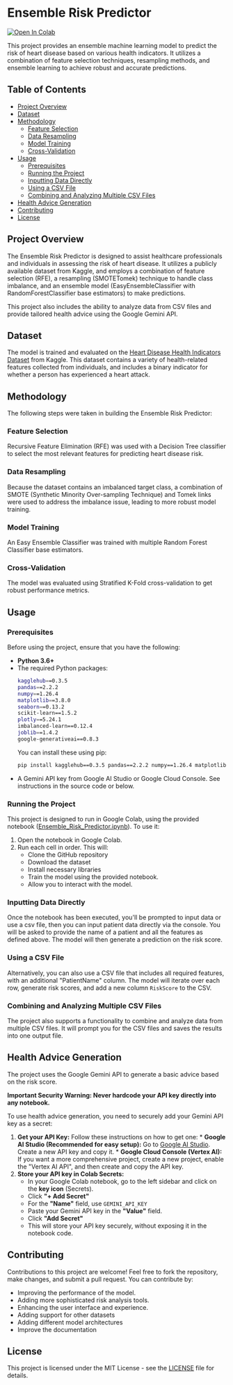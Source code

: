 # Ensemble Risk Predictor
[![Open In Colab](https://colab.research.google.com/assets/colab-badge.svg)](https://colab.research.google.com/github/huseyincavusbi/Ensemble_Risk_Predictor/blob/main/Ensemble_Risk_Predictor.ipynb)

This project provides an ensemble machine learning model to predict the risk of heart disease based on various health indicators. It utilizes a combination of feature selection techniques, resampling methods, and ensemble learning to achieve robust and accurate predictions.

## Table of Contents

*   [Project Overview](#project-overview)
*   [Dataset](#dataset)
*   [Methodology](#methodology)
    *   [Feature Selection](#feature-selection)
    *   [Data Resampling](#data-resampling)
    *   [Model Training](#model-training)
    *   [Cross-Validation](#cross-validation)
*   [Usage](#usage)
    *   [Prerequisites](#prerequisites)
    *   [Running the Project](#running-the-project)
    *   [Inputting Data Directly](#inputting-data-directly)
    *   [Using a CSV File](#using-a-csv-file)
    *   [Combining and Analyzing Multiple CSV Files](#combining-and-analyzing-multiple-csv-files)
*   [Health Advice Generation](#health-advice-generation)
*   [Contributing](#contributing)
*   [License](#license)

## Project Overview

The Ensemble Risk Predictor is designed to assist healthcare professionals and individuals in assessing the risk of heart disease. It utilizes a publicly available dataset from Kaggle, and employs a combination of feature selection (RFE), a resampling (SMOTETomek) technique to handle class imbalance, and an ensemble model (EasyEnsembleClassifier with RandomForestClassifier base estimators) to make predictions.

This project also includes the ability to analyze data from CSV files and provide tailored health advice using the Google Gemini API.

## Dataset

The model is trained and evaluated on the [Heart Disease Health Indicators Dataset](https://www.kaggle.com/datasets/alexteboul/heart-disease-health-indicators-dataset) from Kaggle. This dataset contains a variety of health-related features collected from individuals, and includes a binary indicator for whether a person has experienced a heart attack.

## Methodology

The following steps were taken in building the Ensemble Risk Predictor:

### Feature Selection

Recursive Feature Elimination (RFE) was used with a Decision Tree classifier to select the most relevant features for predicting heart disease risk.

### Data Resampling

Because the dataset contains an imbalanced target class, a combination of SMOTE (Synthetic Minority Over-sampling Technique) and Tomek links were used to address the imbalance issue, leading to more robust model training.

### Model Training

An Easy Ensemble Classifier was trained with multiple Random Forest Classifier base estimators.

### Cross-Validation

The model was evaluated using Stratified K-Fold cross-validation to get robust performance metrics.

## Usage

### Prerequisites

Before using the project, ensure that you have the following:

*   **Python 3.6+**
*   The required Python packages:
    ```bash
    kagglehub==0.3.5
    pandas==2.2.2
    numpy==1.26.4
    matplotlib==3.8.0
    seaborn==0.13.2
    scikit-learn==1.5.2
    plotly==5.24.1
    imbalanced-learn==0.12.4
    joblib==1.4.2
    google-generativeai==0.8.3
    ```
    You can install these using pip:
    ```bash
    pip install kagglehub==0.3.5 pandas==2.2.2 numpy==1.26.4 matplotlib==3.8.0 seaborn==0.13.2 scikit-learn==1.5.2 plotly==5.24.1 imbalanced-learn==0.12.4 joblib==1.4.2 google-generativeai==0.8.3
    ```
*   A Gemini API key from Google AI Studio or Google Cloud Console. See instructions in the source code or below.

### Running the Project

This project is designed to run in Google Colab, using the provided notebook ([Ensemble_Risk_Predictor.ipynb](https://colab.research.google.com/github/huseyincavusbi/Ensemble_Risk_Predictor/blob/main/Ensemble_Risk_Predictor.ipynb)). To use it:

1.  Open the notebook in Google Colab.
2.  Run each cell in order. This will:
    *   Clone the GitHub repository
    *   Download the dataset
    *   Install necessary libraries
    *   Train the model using the provided notebook.
    *  Allow you to interact with the model.

### Inputting Data Directly

Once the notebook has been executed, you'll be prompted to input data or use a csv file, then you can input patient data directly via the console. You will be asked to provide the name of a patient and all the features as defined above. The model will then generate a prediction on the risk score.

### Using a CSV File

Alternatively, you can also use a CSV file that includes all required features, with an additional "PatientName" column. The model will iterate over each row, generate risk scores, and add a new column `RiskScore` to the CSV.

### Combining and Analyzing Multiple CSV Files

The project also supports a functionality to combine and analyze data from multiple CSV files. It will prompt you for the CSV files and saves the results into one output file.

## Health Advice Generation

The project uses the Google Gemini API to generate a basic advice based on the risk score.

**Important Security Warning: Never hardcode your API key directly into any notebook.**

To use health advice generation, you need to securely add your Gemini API key as a secret:

1.  **Get your API Key:** Follow these instructions on how to get one:
        *   **Google AI Studio (Recommended for easy setup):**
            Go to [Google AI Studio](https://aistudio.google.com/app/apikey). Create a new API key and copy it.
        *   **Google Cloud Console (Vertex AI):**
            If you want a more comprehensive project, create a new project, enable the "Vertex AI API", and then create and copy the API key.
2.  **Store your API key in Colab Secrets:**
    *   In your Google Colab notebook, go to the left sidebar and click on the **key icon** (Secrets).
    *   Click **"+ Add Secret"**
    *   For the **"Name"** field, use `GEMINI_API_KEY`
    *   Paste your Gemini API key in the **"Value"** field.
    *  Click **"Add Secret"**
    *  This will store your API key securely, without exposing it in the notebook code.

## Contributing

Contributions to this project are welcome! Feel free to fork the repository, make changes, and submit a pull request. You can contribute by:

*   Improving the performance of the model.
*   Adding more sophisticated risk analysis tools.
*   Enhancing the user interface and experience.
*   Adding support for other datasets
*   Adding different model architectures
*  Improve the documentation

## License

This project is licensed under the MIT License - see the [LICENSE](LICENSE) file for details.
